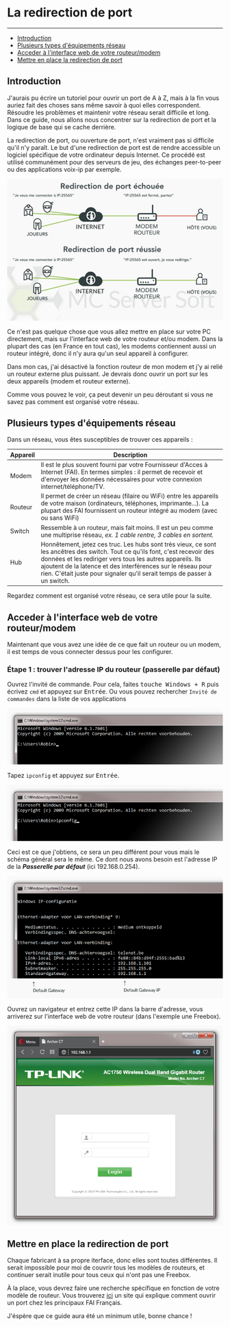 # La redirection de port

---

*   [Introduction](#introduction)
*   [Plusieurs types d'équipements réseau](#different-network-devices)
*   [Acceder à l'interface web de votre routeur/modem](#accessing-your-router-modem-web-interface)
*   [Mettre en place la redirection de port](#setting-up-the-port-forward)

<a name="introduction"></a>
## Introduction

J'aurais pu écrire un tutoriel pour ouvrir un port de A à Z, mais à la fin vous auriez fait des choses sans même savoir à quoi elles correspondent. Résoudre les problèmes et maintenir votre réseau serait difficile et long. Dans ce guide, nous allons nous concentrer sur la redirection de port et la logique de base qui se cache derrière.

La redirection de port, ou ouverture de port, n'est vraiment pas si difficile qu'il n'y paraît. Le but d'une redirection de port est de rendre accessible un logiciel spécifique de votre ordinateur depuis Internet. Ce procédé est utilisé communément pour des serveurs de jeu, des échanges peer-to-peer ou des applications voix-ip par exemple.

![Overview of two networks. In the first one, port forwarding isn't setup correctly and fails, in the seconds everything works great](assets/screenshots/portforward_overview.png)

Ce n'est pas quelque chose que vous allez mettre en place sur votre PC directement, mais sur l'interface web de votre routeur et/ou modem. Dans la plupart des cas (en France en tout cas), les modems contiennent aussi un routeur intégré, donc il n'y aura qu'un seul appareil à configurer.

Dans mon cas, j'ai désactivé la fonction routeur de mon modem et j'y ai relié un routeur externe plus puissant. Je devrais donc ouvrir un port sur les deux appareils (modem et routeur externe).

Comme vous pouvez le voir, ça peut devenir un peu déroutant si vous ne savez pas comment est organisé votre réseau.

<a name="different-network-devices"></a>
## Plusieurs types d'équipements réseau

Dans un réseau, vous êtes susceptibles de trouver ces appareils :

Appareil | Description
--- | ---
Modem | Il est le plus souvent fourni par votre Fournisseur d'Acces à Internet (FAI). En termes simples : il permet de recevoir et d'envoyer les données nécessaires pour votre connexion internet/téléphone/TV.
Routeur | Il permet de créer un réseau (filaire ou WiFi) entre les appareils de votre maison (ordinateurs, téléphones, imprimante...). La plupart des FAI fournissent un routeur intégré au modem (avec ou sans WiFi)
Switch |Ressemble à un routeur, mais fait moins. Il est un peu comme une multiprise réseau, *ex. 1 cable rentre, 3 cables en sortent.*
Hub | Honnêtement, jetez ces truc. Les hubs sont très vieux, ce sont les ancêtres des switch. Tout ce qu'ils font, c'est recevoir des données et les rediriger vers tous les autres appareils. Ils ajoutent de la latence et des interférences sur le réseau pour rien. C'était juste pour signaler qu'il serait temps de passer à un switch.

Regardez comment est organisé votre réseau, ce sera utile pour la suite.

<a name="accessing-your-router-modem-web-interface"></a>
## Acceder à l'interface web de votre routeur/modem

Maintenant que vous avez une idée de ce que fait un routeur ou un modem, il est temps de vous connecter dessus pour les configurer.

### Étape 1 : trouver l'adresse IP du routeur (passerelle par défaut)

Ouvrez l'invité de commande. Pour cela, faites <kbd>touche Windows + R</kbd> puis écrivez `cmd` et appuyez sur <kbd>Entrée</kbd>. Ou vous pouvez rechercher `Invité de commandes` dans la liste de vos applications

![Partial screenshot of a cmd window](assets/screenshots/portforward_cmd.png)

Tapez `ipconfig` et appuyez sur <kbd>Entrée</kbd>.

![Partial screenshot of a cmd window](assets/screenshots/portforward_cmd_ipconfig.png)

Ceci est ce que j'obtiens, ce sera un peu différent pour vous mais le schéma général sera le même. Ce dont nous avons besoin est l'adresse IP de la ***Passerelle par défaut*** (ici 192.168.0.254).

![Partial screenshot of a cmd window](assets/screenshots/portforward_cmd_result.png)

Ouvrez un navigateur et entrez cette IP dans la barre d'adresse, vous arriverez sur l'interface web de votre routeur (dans l'exemple une Freebox).

![Screenshot of the browser Opera with a login screen of the router](assets/screenshots/portforward_browser.png)

<a name="setting-up-the-port-forward"></a>
## Mettre en place la redirection de port

Chaque fabricant à sa propre iterface, donc elles sont toutes différentes. Il serait impossible pour moi de couvrir tous les modèles de routeurs, et continuer serait inutile pour tous ceux qui n'ont pas une Freebox.

À la place, vous devrez faire une recherche spécifique en fonction de votre modèle de routeur. Vous trouverez [ici](http://pixelboys.fr/regroupement-creer-une-redirection-de-port/) un site qui explique comment ouvrir un port chez les principaux FAI Français.

J'éspère que ce guide aura été un minimum utile, bonne chance !
